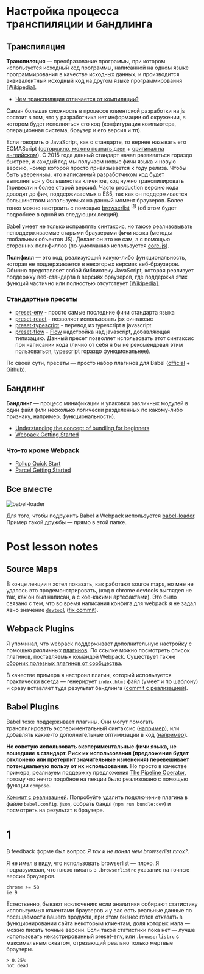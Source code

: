 # Настройка процесса транспиляции и бандлинга

## Транспиляция
**Транспиляция** &mdash; преобразование программы, при котором используется исходный код программы, написанной на одном языке программирования в качестве исходных данных, и производится эквивалентный исходный код на другом языке программирования [[Wikipedia](https://ru.wikipedia.org/wiki/%D0%A2%D1%80%D0%B0%D0%BD%D1%81%D0%BF%D0%B0%D0%B9%D0%BB%D0%B5%D1%80)].

- [Чем транспиляция отличается от компиляции?](https://www.stevefenton.co.uk/2012/11/compiling-vs-transpiling/)

Самая большая сложность в процессе клиентской разработки на js состоит в том, что у разработчика нет информации об окружении, в котором будет исполняться его код (конфигурация компьютера, операционная система, браузер и его версия и тп).

Если говорить о JavaScript, как о стандарте, то вернее называть его ECMAScript ([осторожно, можно познать дзен](https://habr.com/ru/company/nix/blog/342904/) + [оригинал на английском](https://www.freecodecamp.org/news/whats-the-difference-between-javascript-and-ecmascript-cba48c73a2b5/)).
С 2015 года данный стандарт начал развиваться гораздо быстрее, и каждый год мы получаем новые фичи языка и новую версию, номер которой просто привязывается к году релиза.
Чтобы быть уверенным, что написанный разработчиком код будет выполняться у большинства клиентов, код нужно транспилировать (привести к более старой версии).
Часто production версию кода доводят до фич, поддерживаемых в ES5, так как он поддерживается большинством используемых на данный момент браузеров.
Более тонко можно настроить с помощью [browserlist](https://babeljs.io/docs/en/babel-preset-env#browserslist-integration) <sup>[[1](#1)]</sup> (об этом будет подробнее в одной из следующих лекций).

Babel умеет не только исправлять синтаксис, но также реализовывать неподдерживаемые старыми браузерами фичи языка (методы глобальных объектов JS). Делает он это не сам, а с помощью сторонних полифиллов (по-умолчанию используется [core-js](https://github.com/zloirock/core-js)).

**Полифилл** &mdash; это код, реализующий какую-либо функциональность, которая не поддерживается в некоторых версиях веб-браузеров. Обычно представляет собой библиотеку JavaScript, которая реализует поддержку веб-стандарта в версиях браузеров, где поддержка этих функций частично или полностью отсутствует [[Wikipedia](https://ru.wikipedia.org/wiki/%D0%9F%D0%BE%D0%BB%D0%B8%D1%84%D0%B8%D0%BB)].

### Стандартные пресеты
- [preset-env](https://babeljs.io/docs/en/babel-preset-env) - просто самые последние фичи стандарта языка
- [preset-react](https://babeljs.io/docs/en/babel-preset-react) - позволяет использовать jsx синтаксис
- [preset-typescript](https://babeljs.io/docs/en/babel-preset-typescript) - перевод из typescript в javascript
- [preset-flow](https://babeljs.io/docs/en/babel-preset-flow) - [Flow](https://flow.org/en/docs/getting-started/) надстройка над javascript, добавляющая типизацию. Данный пресет позволяет использовать этот синтаксис при написании кода (лично от себя я бы не рекомендовал этим пользоваться, typescript гораздо функциональнее).

По своей сути, пресеты &mdash; просто набор плагинов для Babel ([official](https://babeljs.io/docs/en/plugins) + [Github](https://github.com/search?q=babel-plugin+in%3Aname)).

## Бандлинг
**Бандлинг** &mdash; процесс минификации и упаковки различных модулей в один файл (или несколько логически разделенных по какому-либо признаку, например, функциональности).

- [Understanding the concept of bundling for beginners](https://medium.com/madhash/understanding-the-concept-of-bundling-for-beginners-f2db1adad724)
- [Webpack Getting Started](https://webpack.js.org/guides/getting-started/)

### Что-то кроме Webpack
- [Rollup Quick Start](https://rollupjs.org/guide/en/#quick-start)
- [Parcel Getting Started](https://parceljs.org/getting_started.html)

## Все вместе

![babel-loader](https://cs9.pikabu.ru/images/previews_comm/2020-11_1/1604325361161473698.jpg)

Для того, чтобы подружить Babel и Webpack используется [babel-loader](https://www.npmjs.com/package/babel-loader).
Пример такой дружбы &mdash; прямо в этой папке.

# Post lesson notes

## Source Maps
В конце лекции я хотел показать, как работают source maps, но мне не удалось это продемонстрировать, (код в chrome devtools выглядел не так, как он был написан, а с кое-какими артефактами).
Это было связано с тем, что во время написания конфига для webpack я не задал явно значение [`devtool`](https://webpack.js.org/configuration/devtool/) ([fix commit](https://github.com/Xoxol/react-js-course/commit/f5a0f164578ccac9cb9c6394b605d4096bcdd6d4)).

## Webpack Plugins
Я упоминал, что webpack поддерживает дополнительную настройку с помощью различных [плагинов](https://webpack.js.org/plugins/).
По ссылке можно посмотреть список плагинов, поставляемых командой Webpack. Существует также [сборник полезных плагинов от сообщества](https://github.com/webpack-contrib/awesome-webpack#webpack-plugins).

В качестве примера я настроил плагин, который используется практически всегда &mdash; генерирует `index.html` файл (умеет и по шаблону) и сразу вставляет туда результат бандлинга ([commit с реализацией](https://github.com/Xoxol/react-js-course/commit/4fc57814dd8ad08c643c52f4fdeb2a9a806fdec3)).

## Babel Plugins
Babel тоже поддерживает плагины. Они могут помогать транспилировать экспериментальный синтаксис ([например](https://babeljs.io/docs/en/babel-plugin-proposal-pipeline-operator.html)), или добавлять какие-то дополнительные оптимизации в код ([например](https://github.com/lodash/babel-plugin-lodash)).

**Не советую использовать экспериментальные фичи языка, не вошедшие в стандарт. Риск их использования (предложение будет отклонено или претерпит значительные изменения) перевешивает потенциальную пользу от их использования.**
Но просто в качестве примера, реализуем поддержку предложения [The Pipeline Operator](https://github.com/tc39/proposal-pipeline-operator/), потому что нечто подобное на лекции было реализовано с помощью функции `compose`.

[Коммит с реализацией](https://github.com/Xoxol/react-js-course/commit/9f73fdc6be7968c0dafc3299b5620a5524c5d7a5). Попробуйте удалить подключение плагина в файле `babel.config.json`, собрать бандл (`npm run bundle:dev`) и посмотреть на результат в браузере.

# 1
В feedback форме был вопрос *Я так и не понял чем browserlist плох?*.

Я не имел в виду, что использовать browserlist &mdash; плохо.
Я подразумевал, что плохо писать в `.browserlistrc` указание на точные версии браузеров.
```
chrome >= 58
ie 9
```
Естественно, бывают исключения: если аналитики собирают статистику используемых клиентами браузеров и у вас есть реальные данные по посещаемости вашего продукта, при этом бизнес готов отказать в функционировании сайта некоторым клиентам, доля которых мала &mdash; можно писать точные версии.
Если такой статистики пока нет &mdash; лучше использовать некастрированный preset-env, или `.browserlistrc` с максимальным охватом, отрезающий реально только мертвые браузеры.
```
> 0.25%
not dead
```
